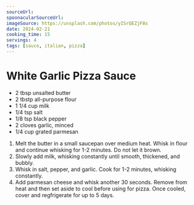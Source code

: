 ```yaml
---
sourceUrl:
spoonacularSourceUrl:
imageSource: https://unsplash.com/photos/yISrQEZjF8s
date: 2024-02-21
cooking_time: 15
servings: 4
tags: [sauce, italian, pizza]
---
```

# White Garlic Pizza Sauce

- 2 tbsp unsalted butter
- 2 tbstp all-purpose flour
- 1 1/4 cup milk
- 1/4 tsp salt
- 1/8 tsp black pepper
- 2 cloves garlic, minced
- 1/4 cup grated parmesan

1. Melt the butter in a small saucepan over medium heat. Whisk in flour and continue whisking for 1-2 minutes. Do not let it brown.
2. Slowly add milk, whisking constantly until smooth, thickened, and bubbly.
3. Whisk in salt, pepper, and garlic. Cook for 1-2 minutes, whisking constantly.
4. Add parmesan cheese and whisk another 30 seconds. Remove from heat and then set aside to cool before using for pizza. Once cooled, cover and regfrigerate for up to 5 days.
